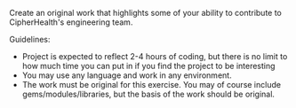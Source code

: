 Create an original work that highlights some of your ability to contribute to CipherHealth's engineering team.

Guidelines:
- Project is expected to reflect 2-4 hours of coding, but there is no limit to how much time you can put in if you find the project to be interesting
- You may use any language and work in any environment.
- The work must be original for this exercise. You may of course include gems/modules/libraries, but the basis of the work should be original.
